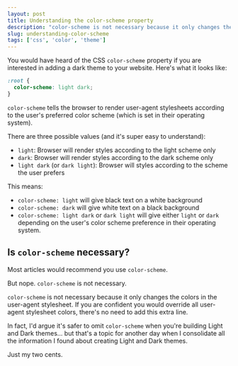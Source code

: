 ```yaml
---
layout: post
title: Understanding the color-scheme property
description: "color-scheme is not necessary because it only changes the colors in the user-agent stylesheet. If you are confident you would override all user-agent stylesheet colors, there's no need to add this extra line."
slug: understanding-color-scheme
tags: ['css', 'color', 'theme']
---
```


You would have heard of the CSS `color-scheme` property if you are interested in adding a dark theme to your website. Here's what it looks like:

```css
:root {
  color-scheme: light dark;
}
```

`color-scheme` tells the browser to render user-agent stylesheets according to the user's preferred color scheme (which is set in their operating system).

There are three possible values (and it's super easy to understand):

- `light`: Browser will render styles according to the light scheme only
- `dark`: Browser will render styles according to the dark scheme only
- `light dark` (or `dark light`): Browser will styles according to the scheme the user prefers

This means:

- `color-scheme: light` will give black text on a white background
- `color-scheme: dark` will give white text on a black background
- `color-scheme: light dark` or `dark light` will give either `light` or `dark` depending on the user's color scheme preference in their operating system.

## Is `color-scheme` necessary?

Most articles would recommend you use `color-scheme`.

But nope. `color-scheme` is not necessary.

`color-scheme` is not necessary because it only changes the colors in the user-agent stylesheet. If you are confident you would override all user-agent stylesheet colors, there's no need to add this extra line.

In fact, I'd argue it's safer to omit `color-scheme` when you're building Light and Dark themes... but that's a topic for another day when I consolidate all the information I found about creating Light and Dark themes.

Just my two cents.
